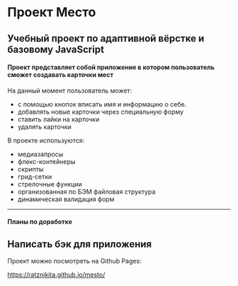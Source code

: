 #  Проект Место
Учебный проект по адаптивной вёрстке и базовому JavaScript
---------
#### Проект представляет собой приложение в котором пользователь сможет создавать карточки мест

На данный момент пользователь может:
* с помощью кнопок вписать имя и информацию о себе.
* добавлять новые карточки через специальную форму
* ставить лайки на карточки
* удалять карточки 

В проекте используются:
* медиазапросы
* флекс-контейнеры 
* скрипты
* грид-сетки
* стрелочные функции
* организованная по БЭМ файловая структура
*  динамическая валидация форм

---------------------------
#### Планы по доработке

Написать бэк для приложения
---------------------------
Проект можно посмотреть на Github Pages:

https://ratznikita.github.io/mesto/